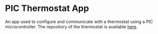 # PIC Thermostat App

An app used to configure and communicate with a thermostat using a PIC microcontroller.
The repository of the thermostat is available [here](https://github.com/HarisGusic/pic-thermostat). 
